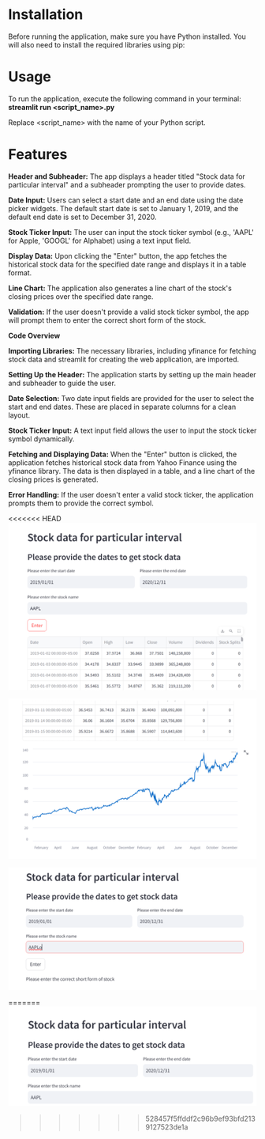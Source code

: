 # **Installation**

Before running the application, make sure you have Python installed. You will also need to install the required 
libraries using pip:

# **Usage**

To run the application, execute the following command in your terminal:
        **streamlit run <script_name>.py**
    
Replace <script_name> with the name of your Python script.

# **Features**

**Header and Subheader:** 
    The app displays a header titled "Stock data for particular interval" and a subheader prompting the user to provide dates.

**Date Input:** 
    Users can select a start date and an end date using the date picker widgets. The default start date is set to January 1, 2019, 
    and the default end date is set to December 31, 2020.

**Stock Ticker Input:** 
    The user can input the stock ticker symbol (e.g., 'AAPL' for Apple, 'GOOGL' for Alphabet) using a text input field.

**Display Data:** 
    Upon clicking the "Enter" button, the app fetches the historical stock data for the specified date range and displays it 
    in a table format.

**Line Chart:** 
    The application also generates a line chart of the stock's closing prices over the specified date range.

**Validation:** 
    If the user doesn't provide a valid stock ticker symbol, the app will prompt them to enter the correct short form of the stock.

**Code Overview**

**Importing Libraries:** 
    The necessary libraries, including yfinance for fetching stock data and streamlit for creating the web application, are 
    imported.

**Setting Up the Header:** 
    The application starts by setting up the main header and subheader to guide the user.

**Date Selection:** 
    Two date input fields are provided for the user to select the start and end dates. These are placed in separate columns for a clean layout.

**Stock Ticker Input:** 
    A text input field allows the user to input the stock ticker symbol dynamically.

**Fetching and Displaying Data:** 
    When the "Enter" button is clicked, the application fetches historical stock data from Yahoo Finance using the yfinance library. The data is then displayed in a table, and a line chart of the closing prices is generated.

**Error Handling:** 
    If the user doesn't enter a valid stock ticker, the application prompts them to provide the correct symbol.


<<<<<<< HEAD
![img_1.png](img_1.png)

![img_2.png](img_2.png)

![img_3.png](img_3.png)



=======
![img.png](img.png)






>>>>>>> 528457f5ffddf2c96b9ef93bfd2139127523de1a
